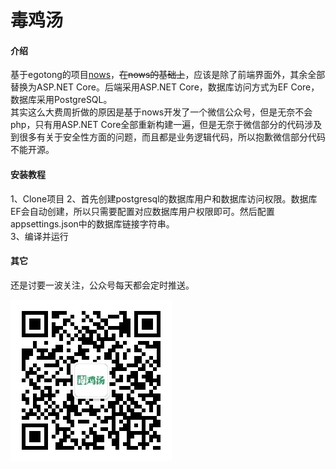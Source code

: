 # 毒鸡汤
#### 介绍
基于egotong的项目[nows](https://github.com/egotong/nows "nows")，~~在nows的基础上~~，应该是除了前端界面外，其余全部替换为ASP.NET Core。后端采用ASP.NET Core，数据库访问方式为EF Core，数据库采用PostgreSQL。  
其实这么大费周折做的原因是基于nows开发了一个微信公众号，但是无奈不会php，只有用ASP.NET Core全部重新构建一遍，但是无奈于微信部分的代码涉及到很多有关于安全性方面的问题，而且都是业务逻辑代码，所以抱歉微信部分代码不能开源。  

#### 安装教程
1、Clone项目
2、首先创建postgresql的数据库用户和数据库访问权限。数据库EF会自动创建，所以只需要配置对应数据库用户权限即可。然后配置appsettings.json中的数据库链接字符串。  
3、编译并运行

#### 其它
还是讨要一波关注，公众号每天都会定时推送。

[![二维码](https://github.com/withsalt/dncs/blob/master/document/qrcode.jpg "二维码")](https://github.com/withsalt/dncs/blob/master/document/qrcode.jpg "二维码")
